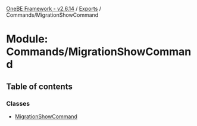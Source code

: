 [OneBE Framework - v2.6.14](../README.md) / [Exports](../modules.md) / Commands/MigrationShowCommand

# Module: Commands/MigrationShowCommand

## Table of contents

### Classes

- [MigrationShowCommand](../classes/Commands_MigrationShowCommand.MigrationShowCommand.md)
